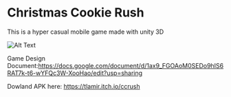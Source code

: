# Christmas Cookie Rush
This is a hyper casual mobile game made with unity 3D

![Alt Text](https://media.giphy.com/media/kaKt3VZL0954ewXPkB/giphy.gif)

Game Design Document:https://docs.google.com/document/d/1ax9_FGOAoM0SEDo9hIS6RAT7k-t6-wYFQc3W-XooHao/edit?usp=sharing

Dowland APK here: https://tlamir.itch.io/ccrush
